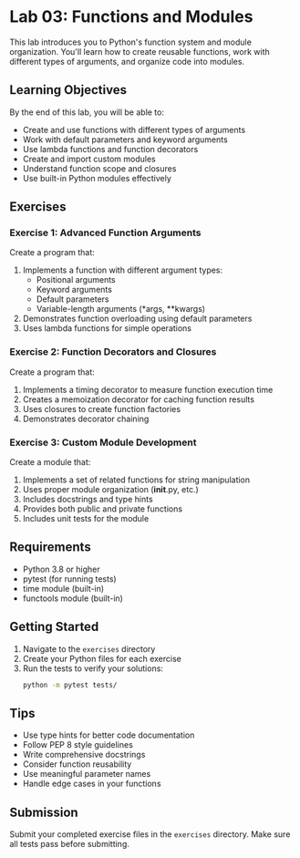 # Lab 03: Functions and Modules

This lab introduces you to Python's function system and module organization. You'll learn how to create reusable functions, work with different types of arguments, and organize code into modules.

## Learning Objectives

By the end of this lab, you will be able to:
- Create and use functions with different types of arguments
- Work with default parameters and keyword arguments
- Use lambda functions and function decorators
- Create and import custom modules
- Understand function scope and closures
- Use built-in Python modules effectively

## Exercises

### Exercise 1: Advanced Function Arguments
Create a program that:
1. Implements a function with different argument types:
   - Positional arguments
   - Keyword arguments
   - Default parameters
   - Variable-length arguments (*args, **kwargs)
2. Demonstrates function overloading using default parameters
3. Uses lambda functions for simple operations

### Exercise 2: Function Decorators and Closures
Create a program that:
1. Implements a timing decorator to measure function execution time
2. Creates a memoization decorator for caching function results
3. Uses closures to create function factories
4. Demonstrates decorator chaining

### Exercise 3: Custom Module Development
Create a module that:
1. Implements a set of related functions for string manipulation
2. Uses proper module organization (__init__.py, etc.)
3. Includes docstrings and type hints
4. Provides both public and private functions
5. Includes unit tests for the module

## Requirements

- Python 3.8 or higher
- pytest (for running tests)
- time module (built-in)
- functools module (built-in)

## Getting Started

1. Navigate to the `exercises` directory
2. Create your Python files for each exercise
3. Run the tests to verify your solutions:
   ```bash
   python -m pytest tests/
   ```

## Tips

- Use type hints for better code documentation
- Follow PEP 8 style guidelines
- Write comprehensive docstrings
- Consider function reusability
- Use meaningful parameter names
- Handle edge cases in your functions

## Submission

Submit your completed exercise files in the `exercises` directory. Make sure all tests pass before submitting. 